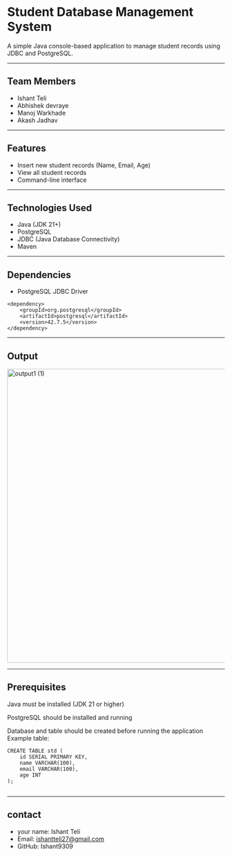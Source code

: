 # Student Database Management System

A simple Java console-based application to manage student records using JDBC and PostgreSQL.

---

## Team Members

- Ishant Teli
- Abhishek devraye
- Manoj Warkhade
- Akash Jadhav

---

## Features

- Insert new student records (Name, Email, Age)
- View all student records
- Command-line interface

---

## Technologies Used

- Java (JDK 21+)
- PostgreSQL
- JDBC (Java Database Connectivity)
- Maven

---

## Dependencies

- PostgreSQL JDBC Driver
```
<dependency>
    <groupId>org.postgresql</groupId>
    <artifactId>postgresql</artifactId>
    <version>42.7.5</version>
</dependency>

```
---

## Output

<img width="774" height="680" alt="output1 (1)" src="https://github.com/user-attachments/assets/aa5b3397-f9af-4b94-85f6-3652f58e3c3a" />

---

## Prerequisites
Java must be installed (JDK 21 or higher)

PostgreSQL should be installed and running

Database and table should be created before running the application
Example table:
```
CREATE TABLE std (
    id SERIAL PRIMARY KEY,
    name VARCHAR(100),
    email VARCHAR(100),
    age INT
);


```
---

## contact
- your name: Ishant Teli
- Email: ishantteli27@gmail.com
- GitHub: Ishant9309
